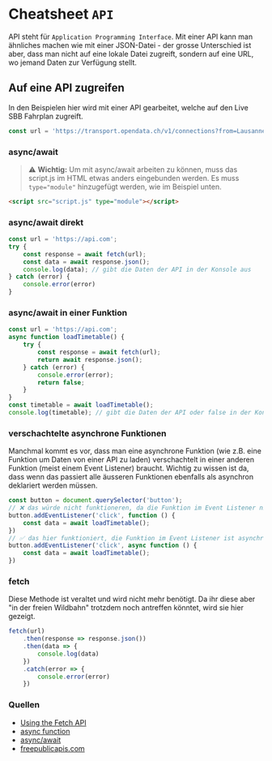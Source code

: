 # Cheatsheet `API`
API steht für `Application Programming Interface`. Mit einer API kann man ähnliches machen wie mit einer JSON-Datei - der grosse Unterschied ist aber, dass man nicht auf eine lokale Datei zugreift, sondern auf eine URL, wo jemand Daten zur Verfügung stellt. 

## Auf eine API zugreifen
In den Beispielen hier wird mit einer API gearbeitet, welche auf den Live SBB Fahrplan zugreift.
```javascript
const url = 'https://transport.opendata.ch/v1/connections?from=Lausanne&to=Genève';
```

### async/await
> ⚠️ **Wichtig:** Um mit async/await arbeiten zu können, muss das script.js im HTML etwas anders eingebunden werden. Es muss `type="module"` hinzugefügt werden, wie im Beispiel unten.

```html
<script src="script.js" type="module"></script>
```

### async/await direkt
```javascript
const url = 'https://api.com';
try {
    const response = await fetch(url);
    const data = await response.json();
    console.log(data); // gibt die Daten der API in der Konsole aus
} catch (error) {
    console.error(error)
}
```

### async/await in einer Funktion
```javascript
const url = 'https://api.com';
async function loadTimetable() {
    try {
        const response = await fetch(url);
        return await response.json();
    } catch (error) {
        console.error(error);
        return false;
    }
}
const timetable = await loadTimetable();
console.log(timetable); // gibt die Daten der API oder false in der Konsole aus
```

### verschachtelte asynchrone Funktionen
Manchmal kommt es vor, dass man eine asynchrone Funktion (wie z.B. eine Funktion um Daten von einer API zu laden) verschachtelt in einer anderen Funktion (meist einem Event Listener) braucht. Wichtig zu wissen ist da, dass wenn das passiert alle äusseren Funktionen ebenfalls als asynchron deklariert werden müssen.

```javascript
const button = document.querySelector('button');
// ❌ das würde nicht funktioneren, da die Funktion im Event Listener nicht asynchrone ist
button.addEventListener('click', function () {
    const data = await loadTimetable();
})
// ✅ das hier funktioniert, die Funktion im Event Listener ist asynchron
button.addEventListener('click', async function () {
    const data = await loadTimetable();
})
```

### fetch
Diese Methode ist veraltet und wird nicht mehr benötigt. Da ihr diese aber "in der freien Wildbahn" trotzdem noch antreffen könntet, wird sie hier gezeigt.
```javascript
fetch(url)
    .then(response => response.json())
    .then(data => {
        console.log(data)
    })
    .catch(error => {
        console.error(error)
    })
```

### Quellen
- [Using the Fetch API](https://developer.mozilla.org/en-US/docs/Web/API/Fetch_API/Using_Fetch)
- [async function](https://developer.mozilla.org/en-US/docs/Web/JavaScript/Reference/Statements/async_function)
- [async/await](https://javascript.info/async-await)
- [freepublicapis.com](https://www.freepublicapis.com/)
